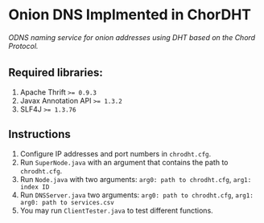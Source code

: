 # Onion DNS Implmented in ChorDHT
###### ODNS naming service for onion addresses using DHT based on the Chord Protocol.

## Required libraries:
1. Apache Thrift `>= 0.9.3`
2. Javax Annotation API `>= 1.3.2`
3. SLF4J `>= 1.3.76`

## Instructions
1. Configure IP addresses and port numbers in `chrodht.cfg`.
3. Run `SuperNode.java` with an argument that contains the path to `chrodht.cfg`.
4. Run `Node.java` with two arguments: `arg0: path to chrodht.cfg`, `arg1: index ID`
5. Run `DNSServer.java` two arguments: `arg0: path to chrodht.cfg`, `arg1: arg0: path to services.csv`
6. You may run `ClientTester.java` to test different functions.